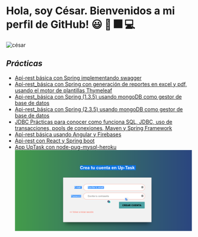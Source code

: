 # Hola, soy César. Bienvenidos a mi perfil de GitHub! :smiley: 👋 :fireworks: 💻
![césar](https://raw.github.com/cesar-vaesco/cesar-vaesco/master/Banner.jpg) 

## *Prácticas* 
 * [Apí-rest básica con Spring implementando swagger](https://github.com/cesar-vaesco/Spring-Api-Rest-Basica)
 * [Apí-rest_básica con Spring con generación de reportes en excel y pdf, usando el motor de plantillas Thymeleaf](https://github.com/cesar-vaesco/CRUD_Spring)
 * [Api-rest_básica con Spring (1.3.5) usando mongoDB como gestor de base de datos](https://github.com/cesar-vaesco/crud_mongo_spring1)
 * [Api-rest_básica con Spring (2.3.5) usando mongoDB como gestor de base de datos](https://github.com/cesar-vaesco/crud_mongo_spring2)
 * [JDBC Prácticas para conocer como funciona SQL, JDBC, uso de transacciones, pools de conexiones, Maven y Spring Framework](https://github.com/cesar-vaesco/JDBC-Spring-Curso)
 * [Apí-rest básica usando Angular y Firebases](https://github.com/cesar-vaesco/CRUD-Angular-Firebases)
 * [Api-rest con React y Spring boot](https://github.com/cesar-vaesco/ReactJS-SpringBoot-CRUD-APP)
 * [App UpTask con node-pug-mysql-heroku](https://github.com/cesar-vaesco/UpTask-Node)
    ![Agregando tarea](https://raw.githubusercontent.com/cesar-vaesco/UpTask-Node/main/public/img/crear-cuenta.png)

<!--
**cesar-vaesco/cesar-vaesco** is a ✨ _special_ ✨ repository because its `README.md` (this file) appears on your GitHub profile.

Here are some ideas to get you started:

- 🔭 I’m currently working on ...
- 🌱 I’m currently learning ...
- 👯 I’m looking to collaborate on ...
- 🤔 I’m looking for help with ...
- 💬 Ask me about ...
- 📫 How to reach me: ...
- 😄 Pronouns: ...
- ⚡ Fun fact: ...
-->
